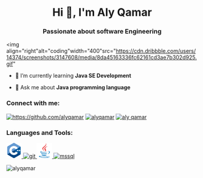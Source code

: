 <h1 align="center">Hi 👋, I'm Aly Qamar</h1>
<h3 align="center">Passionate about software Engineering</h3>

<img align="right"alt="coding"width="400"src="https://cdn.dribbble.com/users/14374/screenshots/3147608/media/8da45163336fc62161cd3ae7b302d925.gif"

- 🌱 I’m currently learning **Java SE Development**

- 💬 Ask me about **Java programming language**

<h3 align="left">Connect with me:</h3>
<p align="left">
<a href="https://linkedin.com/in/alyqamar" target="blank"><img align="center" src="https://raw.githubusercontent.com/rahuldkjain/github-profile-readme-generator/master/src/images/icons/Social/linked-in-alt.svg" alt="https://github.com/alyqamar" height="30" width="40" /></a>
<a href="https://codeforces.com/profile/alyqamar" target="blank"><img align="center" src="https://raw.githubusercontent.com/rahuldkjain/github-profile-readme-generator/master/src/images/icons/Social/codeforces.svg" alt="alyqamar" height="30" width="40" /></a>
<a href="https://www.leetcode.com/alyqamar" target="blank"><img align="center" src="https://raw.githubusercontent.com/rahuldkjain/github-profile-readme-generator/master/src/images/icons/Social/leet-code.svg" alt="aly qamar" height="30" width="40" /></a>
</p>

<h3 align="left">Languages and Tools:</h3>
<p align="left"> <a href="https://www.w3schools.com/cpp/" target="_blank" rel="noreferrer"> <img src="https://raw.githubusercontent.com/devicons/devicon/master/icons/cplusplus/cplusplus-original.svg" alt="cplusplus" width="40" height="40"/> </a> <a href="https://git-scm.com/" target="_blank" rel="noreferrer"> <img src="https://www.vectorlogo.zone/logos/git-scm/git-scm-icon.svg" alt="git" width="40" height="40"/> </a> <a href="https://www.java.com" target="_blank" rel="noreferrer"> <img src="https://raw.githubusercontent.com/devicons/devicon/master/icons/java/java-original.svg" alt="java" width="40" height="40"/> </a> <a href="https://www.microsoft.com/en-us/sql-server" target="_blank" rel="noreferrer"> <img src="https://www.svgrepo.com/show/303229/microsoft-sql-server-logo.svg" alt="mssql" width="40" height="40"/> </a> </p>

<p><img align="center" src="https://github-readme-stats.vercel.app/api/top-langs?username=alyqamar&show_icons=true&locale=en&layout=compact" alt="alyqamar" /></p>
